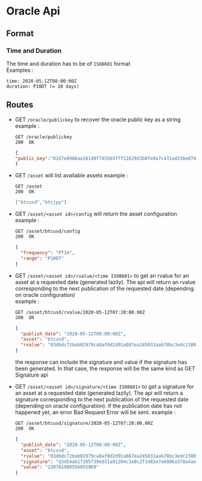 # Oracle Api

## Format

### Time and Duration

The time and duration has to be of `ISO8601` format  
Examples :

```
time: 2020-05-12T08:00:00Z
duration: P10DT (= 10 days)
```

## Routes

- GET `/oracle/publickey` to recover the oracle public key as a string  
  example :
  ```
  GET /oracle/publickey
  200  OK
  ```
  ```json
  {
  "public_key":"02d7e8908aa101d0f7d3565fff11629d3b8fe0a7c431ad336e07de062df5053d6a"
  }
  ```
- GET `/asset` will list available assets
  example :
  ```
  GET /asset
  200  OK
  ```
  ```json
  ["btcusd","btcjpy"]
  ```
- GET `/asset/<asset id>/config` will return the asset configuration
  example :
  ```
  GET /asset/btcusd/config
  200  OK
  ```
  ```json
  {
    "frequency": "PT1H",
    "range": "P10DT"
  }
  ```
- GET `/asset/<asset id>/rvalue/<time ISO8601>` to get an rvalue for an asset at a requested date (generated lazily). The api will return an rvalue corresponding to the next publication of the requested date (depending on oracle configuration)  
  example :

  ```
  GET /asset/btcusd/rvalue/2020-05-12T07:20:00.00Z
  200  OK
  ```

  ```json
  {
    "publish_date": "2020-05-12T08:00:00Z",
    "asset": "btcusd",
    "rvalue": "03dbdc72bab02979ca8af0d2d91a887ea245031aab78bc3edc2380e22f5deabe63"
  }
  ```

  the response can include the signature and value if the signature has been generated. In that case, the response will be the same kind as GET Signature api

- GET `/asset/<asset id>/signature/<time ISO8601>` to get a signature for an asset at a requested date (generated lazily). The api will return a signature corresponding to the next publication of the requested date (depending on oracle configuration). if the publication date has not happened yet, an error Bad Request Error will be sent.
  example :
  ```
  GET /asset/btcusd/signature/2020-05-12T07:20:00.00Z
  200  OK
  ```
  ```json
  {
    "publish_date": "2020-05-12T08:00:00Z",
    "asset": "btcusd",
    "rvalue": "03dbdc72bab02979ca8af0d2d91a887ea245031aab78bc3edc2380e22f5deabe63",
    "signature": "d3d54ab1f385739e931a91204c3a0c2f1482e7e6006a378a4aeae96599ebc990",
    "value": "220761900556055069"
  }
  ```
